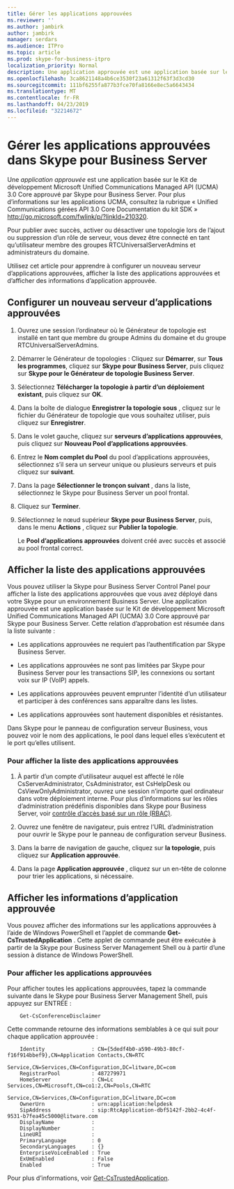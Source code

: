 ```yaml
---
title: Gérer les applications approuvées
ms.reviewer: ''
ms.author: jambirk
author: jambirk
manager: serdars
ms.audience: ITPro
ms.topic: article
ms.prod: skype-for-business-itpro
localization_priority: Normal
description: Une application approuvée est une application basée sur le Kit de développement Microsoft Unified Communications Managed API (UCMA) 3.0 Core approuvé par Skype pour Business Server.
ms.openlocfilehash: 3ca8621148a4b6ce3530f23a61312f63f3d3cd30
ms.sourcegitcommit: 111bf6255fa877b3fce70fa8166e8ec5a6643434
ms.translationtype: MT
ms.contentlocale: fr-FR
ms.lasthandoff: 04/23/2019
ms.locfileid: "32214672"
---
```

# <a name="manage-trusted-applications-in-skype-for-business-server"></a>Gérer les applications approuvées dans Skype pour Business Server

Une *application approuvée* est une application basée sur le Kit de développement Microsoft Unified Communications Managed API (UCMA) 3.0 Core approuvé par Skype pour Business Server. Pour plus d’informations sur les applications UCMA, consultez la rubrique « Unified Communications gérées API 3.0 Core Documentation du kit SDK » http://go.microsoft.com/fwlink/p/?linkId=210320.

Pour publier avec succès, activer ou désactiver une topologie lors de l’ajout ou suppression d’un rôle de serveur, vous devez être connecté en tant qu’utilisateur membre des groupes RTCUniversalServerAdmins et administrateurs du domaine. 

Utilisez cet article pour apprendre à configurer un nouveau serveur d’applications approuvées, afficher la liste des applications approuvées et d’afficher des informations d’application approuvée. 

## <a name="configure-a-new-trusted-application-server"></a>Configurer un nouveau serveur d’applications approuvées

1.  Ouvrez une session l’ordinateur où le Générateur de topologie est installé en tant que membre du groupe Admins du domaine et du groupe RTCUniversalServerAdmins.

2.  Démarrer le Générateur de topologies : Cliquez sur **Démarrer**, sur **Tous les programmes**, cliquez sur **Skype pour Business Server**, puis cliquez sur **Skype pour le Générateur de topologie Business Server**.

3.  Sélectionnez **Télécharger la topologie à partir d’un déploiement existant**, puis cliquez sur **OK**.

4.  Dans la boîte de dialogue **Enregistrer la topologie sous** , cliquez sur le fichier du Générateur de topologie que vous souhaitez utiliser, puis cliquez sur **Enregistrer**.

5.  Dans le volet gauche, cliquez sur **serveurs d’applications approuvées**, puis cliquez sur **Nouveau Pool d’applications approuvées**.

6.  Entrez le **Nom complet du Pool** du pool d’applications approuvées, sélectionnez s’il sera un serveur unique ou plusieurs serveurs et puis cliquez sur **suivant**.

7.  Dans la page **Sélectionner le tronçon suivant** , dans la liste, sélectionnez le Skype pour Business Server un pool frontal.

8.  Cliquez sur **Terminer**.

9.  Sélectionnez le nœud supérieur **Skype pour Business Server**, puis, dans le menu **Actions** , cliquez sur **Publier la topologie**.
    
    Le **Pool d’applications approuvées** doivent créé avec succès et associé au pool frontal correct.


## <a name="view-a-list-of-trusted-applications"></a>Afficher la liste des applications approuvées

Vous pouvez utiliser la Skype pour Business Server Control Panel pour afficher la liste des applications approuvées que vous avez déployé dans votre Skype pour un environnement Business Server. Une application approuvée est une application basée sur le Kit de développement Microsoft Unified Communications Managed API (UCMA) 3.0 Core approuvé par Skype pour Business Server. Cette relation d’approbation est résumée dans la liste suivante :

  - Les applications approuvées ne requiert pas l’authentification par Skype Business Server.

  - Les applications approuvées ne sont pas limitées par Skype pour Business Server pour les transactions SIP, les connexions ou sortant voix sur IP (VoIP) appels.

  - Les applications approuvées peuvent emprunter l’identité d’un utilisateur et participer à des conférences sans apparaître dans les listes.

  - Les applications approuvées sont hautement disponibles et résistantes.

Dans Skype pour le panneau de configuration serveur Business, vous pouvez voir le nom des applications, le pool dans lequel elles s’exécutent et le port qu’elles utilisent.


### <a name="to-view-a-list-of-trusted-applications"></a>Pour afficher la liste des applications approuvées

1.  À partir d’un compte d’utilisateur auquel est affecté le rôle CsServerAdministrator, CsAdministrator, est CsHelpDesk ou CsViewOnlyAdministrator, ouvrez une session n’importe quel ordinateur dans votre déploiement interne. Pour plus d’informations sur les rôles d’administration prédéfinis disponibles dans Skype pour Business Server, voir [contrôle d’accès basé sur un rôle (RBAC)](../plan-your-deployment/security/role-based-access-control-rbac.md).

2.  Ouvrez une fenêtre de navigateur, puis entrez l’URL d’administration pour ouvrir le Skype pour le panneau de configuration serveur Business.

3.  Dans la barre de navigation de gauche, cliquez sur **la topologie**, puis cliquez sur **Application approuvée**.

4.  Dans la page **Application approuvée** , cliquez sur un en-tête de colonne pour trier les applications, si nécessaire.


## <a name="view-trusted-application-information"></a>Afficher les informations d’application approuvée

Vous pouvez afficher des informations sur les applications approuvées à l’aide de Windows PowerShell et l’applet de commande **Get-CsTrustedApplication** . Cette applet de commande peut être exécutée à partir de la Skype pour Business Server Management Shell ou à partir d’une session à distance de Windows PowerShell. 


### <a name="to-view-trusted-applications"></a>Pour afficher les applications approuvées

Pour afficher toutes les applications approuvées, tapez la commande suivante dans le Skype pour Business Server Management Shell, puis appuyez sur ENTRÉE :
    
        Get-CsConferenceDisclaimer
    
   Cette commande retourne des informations semblables à ce qui suit pour chaque application approuvée :
    
        Identity               : CN={5dedf4b0-a590-49b3-80cf-f16f914bbef9},CN=Application Contacts,CN=RTC
                                 Service,CN=Services,CN=Configuration,DC=litware,DC=com
        RegistrarPool          : 487279971
        HomeServer             : CN=Lc Services,CN=Microsoft,CN=co1:2,CN=Pools,CN=RTC
                                 Service,CN=Services,CN=Configuration,DC=litware,DC=com
        OwnerUrn               : urn:application:helpdesk
        SipAddress             : sip:RtcApplication-dbf5142f-2bb2-4c4f-9531-b7fea45c5000@litware.com
        DisplayName            :
        DisplayNumber          :
        LineURI                :
        PrimaryLanguage        : 0
        SecondaryLanguages     : {}
        EnterpriseVoiceEnabled : True
        ExUmEnabled            : False
        Enabled                : True
    
   Pour plus d’informations, voir [Get-CsTrustedApplication](https://docs.microsoft.com/powershell/module/skype/Get-CsTrustedApplication).
